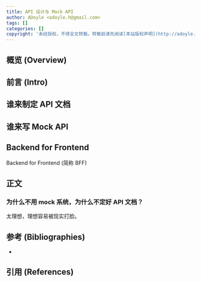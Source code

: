 ```yaml
---
title: API 设计与 Mock API
author: ADoyle <adoyle.h@gmail.com>
tags: []
categories: []
copyright: '未经授权，不得全文转载。转载前请先阅读[本站版权声明](http://adoyle.me/blog/copyright.html)'
---
```


## 概览 (Overview)
## 前言 (Intro)


## 谁来制定 API 文档

## 谁来写 Mock API

## Backend for Frontend

Backend for Frontend (简称 BFF)

<!-- more -->

## 正文

### 为什么不用 mock 系统，为什么不定好 API 文档？

太理想，理想容易被现实打脸。


## 参考 (Bibliographies)

- [][B1]

## 引用 (References)

[^1]: [][R1]


<!-- 以下是相关链接 -->

[R1]: <url> "备注"

[B1]: <url> "备注"

